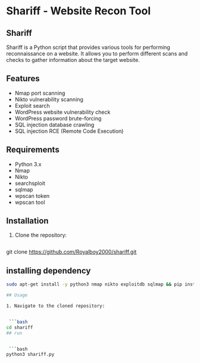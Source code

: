 # Shariff - Website Recon Tool

## Shariff

Shariff is a Python script that provides various tools for performing reconnaissance on a website. It allows you to perform different scans and checks to gather information about the target website.

## Features

- Nmap port scanning
- Nikto vulnerability scanning
- Exploit search
- WordPress website vulnerability check
- WordPress password brute-forcing
- SQL injection database crawling
- SQL injection RCE (Remote Code Execution)

## Requirements

- Python 3.x
- Nmap
- Nikto
- searchsploit
- sqlmap
- wpscan token
- wpscan tool

## Installation

1. Clone the repository:

   ```bash
git clone https://github.com/Royalboy2000/shariff.git
 
## installing dependency 
  ```bash
sudo apt-get install -y python3 nmap nikto exploitdb sqlmap && pip install wpscan

## Usage

1. Navigate to the cloned repository:


   ```bash
cd shariff
## run


   ```bash
python3 shariff.py
